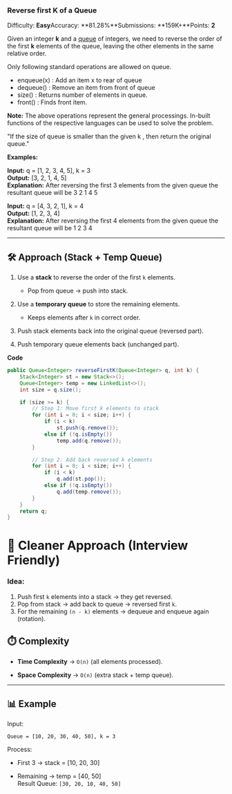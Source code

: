 ### Reverse first K of a Queue

Difficulty: **Easy**Accuracy: **81.28%**Submissions: **159K+**Points: **2**

Given an integer **k** and a [queue](http://www.geeksforgeeks.org/queue-data-structure/) of integers, we need to reverse the order of the first **k** elements of the queue, leaving the other elements in the same relative order.

Only following standard operations are allowed on queue.

- enqueue(x) : Add an item x to rear of queue
- dequeue() : Remove an item from front of queue
- size() : Returns number of elements in queue.
- front() : Finds front item.  
    

**Note:** The above operations represent the general processings. In-built functions of the respective languages can be used to solve the problem.

"If the size of queue is smaller than the given k , then return the original queue."

**Examples:**

**Input:** q = [1, 2, 3, 4, 5], k = 3  
**Output:** [3, 2, 1, 4, 5]  
**Explanation:** After reversing the first 3 elements from the given queue the resultant queue will be 3 2 1 4 5

**Input:** q = [4, 3, 2, 1], k = 4  
**Output:** [1, 2, 3, 4]   
**Explanation:** After reversing the first 4 elements from the given queue the resultant queue will be 1 2 3 4

---------------------------------------------------------------
## 🛠️ Approach (Stack + Temp Queue)

1. Use a **stack** to reverse the order of the first `k` elements.
    
    - Pop from queue → push into stack.
        
2. Use a **temporary queue** to store the remaining elements.
    
    - Keeps elements after `k` in correct order.
        
3. Push stack elements back into the original queue (reversed part).
    
4. Push temporary queue elements back (unchanged part).

**Code**
```java
public Queue<Integer> reverseFirstK(Queue<Integer> q, int k) {
    Stack<Integer> st = new Stack<>();
    Queue<Integer> temp = new LinkedList<>();
    int size = q.size();

    if (size >= k) {
        // Step 1: Move first k elements to stack
        for (int i = 0; i < size; i++) {
            if (i < k)
                st.push(q.remove());
            else if (!q.isEmpty())
                temp.add(q.remove());
        }

        // Step 2: Add back reversed k elements
        for (int i = 0; i < size; i++) {
            if (i < k)
                q.add(st.pop());
            else if (!q.isEmpty())
                q.add(temp.remove());
        }
    }
    return q;
}


```

# 🚀 Cleaner Approach (Interview Friendly)

### Idea:

1. Push first `k` elements into a stack → they get reversed.
2. Pop from stack → add back to queue → reversed first `k`.
3. For the remaining `(n - k)` elements → dequeue and enqueue again (rotation).



## ⏱️ Complexity

- **Time Complexity** → `O(n)` (all elements processed).
    
- **Space Complexity** → `O(n)` (extra stack + temp queue).
    

---

## 📊 Example

Input:

`Queue = [10, 20, 30, 40, 50], k = 3`

Process:

- First 3 → stack = [10, 20, 30]
    
- Remaining → temp = [40, 50]  
 Result Queue:
`[30, 20, 10, 40, 50]`